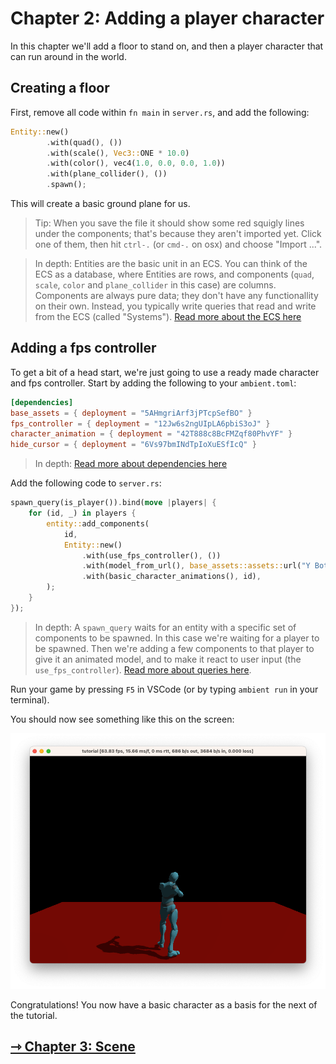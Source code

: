 # Chapter 2: Adding a player character

In this chapter we'll add a floor to stand on, and then a player character that can run around in the world.

## Creating a floor

First, remove all code within `fn main` in `server.rs`, and add the following:

```rust
Entity::new()
        .with(quad(), ())
        .with(scale(), Vec3::ONE * 10.0)
        .with(color(), vec4(1.0, 0.0, 0.0, 1.0))
        .with(plane_collider(), ())
        .spawn();
```

This will create a basic ground plane for us.

> Tip: When you save the file it should show some red squigly lines under the components; that's
> because they aren't imported yet. Click one of them, then hit `ctrl-.` (or `cmd-.` on osx) and choose "Import ...".

> In depth: Entities are the basic unit in an ECS. You
> can think of the ECS as a database, where Entities are rows, and components (`quad`, `scale`, `color` and `plane_collider` in this case)
> are columns. Components are always pure data; they don't have any functionallity on their own. Instead, you typically
> write queries that read and write from the ECS (called "Systems"). [Read more about the ECS here](../../reference/ecs.md)

## Adding a fps controller

To get a bit of a head start, we're just going to use a ready made character and fps controller.
Start by adding the following to your `ambient.toml`:

```toml
[dependencies]
base_assets = { deployment = "5AHmgriArf3jPTcpSefBO" }
fps_controller = { deployment = "12Jw6s2ngUIpLA6pbiS3oJ" }
character_animation = { deployment = "42T888c8BcFMZqf80PhvYF" }
hide_cursor = { deployment = "6Vs97bmINdTpIoXuESfIcQ" }
```

> In depth: [Read more about dependencies here](../../reference/package.md#dependencies--dependencies)

Add the following code to `server.rs`:

```rust
spawn_query(is_player()).bind(move |players| {
    for (id, _) in players {
        entity::add_components(
            id,
            Entity::new()
                .with(use_fps_controller(), ())
                .with(model_from_url(), base_assets::assets::url("Y Bot.fbx"))
                .with(basic_character_animations(), id),
        );
    }
});
```

> In depth: A `spawn_query` waits for an entity with a specific set of components to be spawned. In this case we're waiting
> for a player to be spawned. Then we're adding a few components to that player to give it an animated model, and
> to make it react to user input (the `use_fps_controller`). [Read more about queries here](../../reference/ecs.md#systems).

Run your game by pressing `F5` in VSCode (or by typing `ambient run` in your terminal).

You should now see something like this on the screen:

![Fps controller window](fps_controller.png)

Congratulations! You now have a basic character as a basis for the next of the tutorial.

## [ ⇾ Chapter 3: Scene](./3_scene.md)
